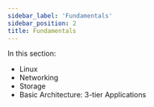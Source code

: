 ```yaml
---
sidebar_label: 'Fundamentals'
sidebar_position: 2
title: Fundamentals
---
```


In this section:
* Linux
* Networking
* Storage
* Basic Architecture: 3-tier Applications
